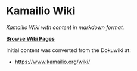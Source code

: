 # Kamailio Wiki #

*Kamailio Wiki with content in markdown format.*

**[Browse Wiki Pages](docs/start.md)**

Initial content was converted from the Dokuwiki at:

  * https://www.kamailio.org/wiki/
